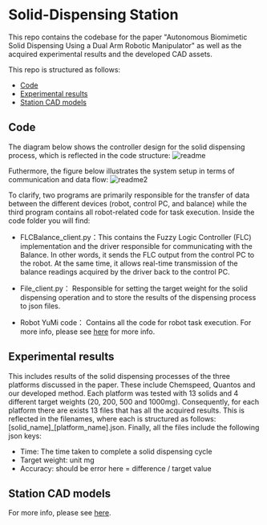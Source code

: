 #  Solid-Dispensing Station

This repo contains the codebase for the paper "Autonomous Biomimetic Solid Dispensing Using a Dual Arm Robotic Manipulator" as well as the acquired experimental results and the developed CAD assets.

This repo is structured as follows: 
- [Code](#code)
- [Experimental results](#experimental-results)
- [Station CAD models](#station-cad-models)


## Code

The diagram below shows the controller design for the solid dispensing process, which is reflected in the code structure:
![readme](https://github.com/fourteenjiang/Solid-dispensing/assets/86227785/a0136920-74c6-4a9f-b274-d4e3f88ffbd6)

Futhermore, the figure below illustrates the system setup in terms of communication and data flow:
![readme2](https://github.com/fourteenjiang/Solid-dispensing/assets/86227785/5629f46d-e11d-4449-8f17-f99b07ddb4a7)


To clarify, two programs are primarily responsible for the transfer of data between the different devices (robot, control PC, and balance) while the third program contains all robot-related code for task execution. Inside the code folder you will find:

  - FLCBalance_client.py：This contains the Fuzzy Logic Controller (FLC) implementation and the driver responsible for communicating with the Balance. In other words, it sends the FLC output from the control PC to the robot. At the same time, it allows real-time transmission of the balance readings acquired by the driver back to the control PC.

  - File_client.py： Responsible for setting the target weight for the solid dispensing operation and to store the results of the dispensing process to json files.

  - Robot YuMi code： Contains all the code for robot task execution. For more info, please see [here](https://github.com/fourteenjiang/Solid-dispensing/blob/172dcfe219b5fe842aeb9c061d4efa964f9e0266/Code/Robot%20YuMi%20code/README.md) for more info.

## Experimental results

This includes results of the solid dispensing processes of the three platforms discussed in the paper. These include Chemspeed, Quantos and our developed method. Each platform was tested with 13 solids and 4 different target weights (20, 200, 500 and 1000mg). Consequently, for each platform there are exists 13 files that has all the acquired results. This is reflected in the filenames, where each is structured as follows: [solid_name]_[platform_name].json. Finally, all the files include the following json keys:

 - Time: The time taken to complete a solid dispensing cycle
 - Target weight: unit mg
 - Accuracy: should be error here = difference / target value

## Station CAD models
For more info, please see [here](https://github.com/fourteenjiang/Solid-dispensing/blob/main/Station%20CAD%20models/README.md).

